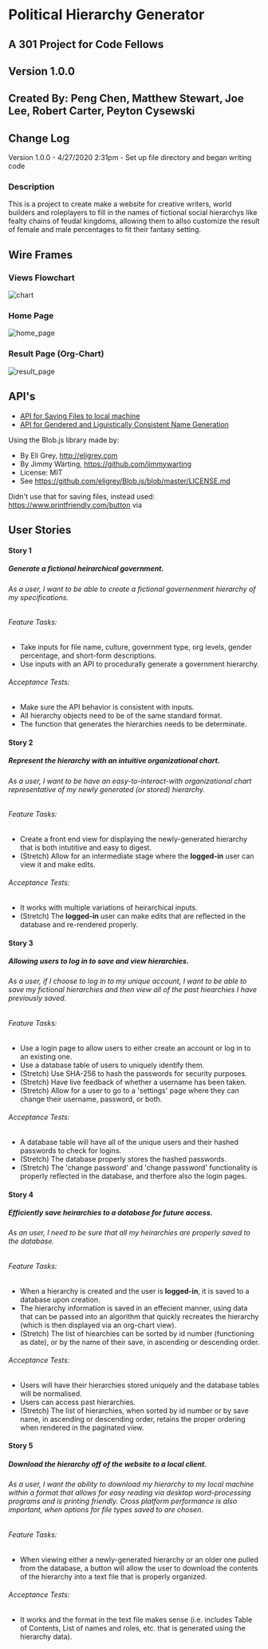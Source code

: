 # Political Hierarchy Generator

## A 301 Project for Code Fellows

## Version 1.0.0
## Created By: Peng Chen, Matthew Stewart, Joe Lee, Robert Carter, Peyton Cysewski

## Change Log
Version 1.0.0 - 4/27/2020 2:31pm - Set up file directory and began writing code


### Description
This is a project to create make a website for creative writers, world builders and roleplayers to fill in the names of fictional social hierarchys like fealty chains of feudal kingdoms, allowing them to allso customize the result of female and male percentages to fit their fantasy setting.

## Wire Frames  

### Views Flowchart
![chart](/asset/img/Hierarchy_Generator.png)

### Home Page
![home_page](/asset/img/home_page.png)

### Result Page (Org-Chart)
![result_page](/asset/img/results.png)

## API's
- [API for Saving Files to local machine](https://www.w3.org/TR/FileAPI/)
- [API for Gendered and Liguistically Consistent Name Generation](https://en.namefake.com/api)

Using the Blob.js library made by:
 * By Eli Grey, http://eligrey.com
 * By Jimmy Wärting, https://github.com/jimmywarting
 * License: MIT
 *   See https://github.com/eligrey/Blob.js/blob/master/LICENSE.md

 Didn't use that for saving files, instead used: https://www.printfriendly.com/button
 via 

## User Stories

#### Story 1

##### Generate a fictional heirarchical government.
###### As a user, I want to be able to create a fictional governenment hierarchy of my specifications.
###### Feature Tasks:
- Take inputs for file name, culture, government type, org levels, gender percentage, and short-form descriptions.
- Use inputs with an API to procedurally generate a government hierarchy.
###### Acceptance Tests:
- Make sure the API behavior is consistent with inputs.
- All hierarchy objects need to be of the same standard format.
- The function that generates the hierarchies needs to be determinate.

#### Story 2

##### Represent the hierarchy with an intuitive organizational chart.
###### As a user, I want to be have an easy-to-interact-with organizational chart representative of my newly generated (or stored) hierarchy.
###### Feature Tasks:
- Create a front end view for displaying the newly-generated hierarchy that is both intutitive and easy to digest.
- (Stretch) Allow for an intermediate stage where the **logged-in** user can view it and make edits.
###### Acceptance Tests:
- It works with multiple variations of heirarchical inputs.
- (Stretch) The **logged-in** user can make edits that are reflected in the database and re-rendered properly.

#### Story 3

##### Allowing users to log in to save and view hierarchies.
###### As a user, if I choose to log in to my unique account, I want to be able to save my fictional hierarchies and then view all of the past hiearchies I have previously saved.
###### Feature Tasks:
- Use a login page to allow users to either create an account or log in to an existing one.
- Use a database table of users to uniquely identify them.
- (Stretch) Use SHA-256 to hash the passwords for security purposes.
- (Stretch) Have live feedback of whether a username has been taken.
- (Stretch) Allow for a user to go to a 'settings' page where they can change their username, password, or both.
###### Acceptance Tests:
- A database table will have all of the unique users and their hashed passwords to check for logins.
- (Stretch) The database properly stores the hashed passwords.
- (Stretch) The 'change password' and 'change password' functionality is properly reflected in the database, and therfore also the login pages.

#### Story 4

##### Efficiently save heirarchies to a database for future access.
###### As an user, I need to be sure that all my heirarchies are properly saved to the database.
###### Feature Tasks:
- When a hierarchy is created and the user is **logged-in**, it is saved to a database upon creation.
- The hierarchy information is saved in an effecient manner, using data that can be passed into an algorithm that quickly recreates the hierarchy (which is then displayed via an org-chart view).
- (Stretch) The list of hiearchies can be sorted by id number (functioning as date), or by the name of their save, in ascending or descending order.
###### Acceptance Tests:
- Users will have their hierarchies stored uniquely and the database tables will be normalised.
- Users can access past hierarchies.
- (Stretch) The list of hierarchies, when sorted by id number or by save name, in ascending or descending order, retains the proper ordering when rendered in the paginated view.

#### Story 5

##### Download the hierarchy off of the website to a local client.
###### As a user, I want the ability to download my hierarchy to my local machine within a format that allows for easy reading via desktop word-processing programs and is printing friendly. Cross platform performance is also important, when options for file types saved to are chosen.
###### Feature Tasks:
- When viewing either a newly-generated hierarchy or an older one pulled from the database, a button will allow the user to download the contents of the hierarchy into a text file that is properly organized.
###### Acceptance Tests:
- It works and the format in the text file makes sense (i.e. includes Table of Contents, List of names and roles, etc. that is generated using the hierarchy data).